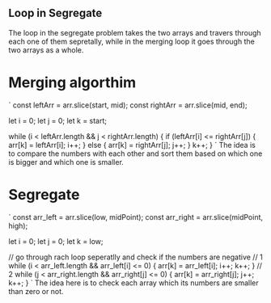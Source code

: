 ## Loop in Segregate

The loop in the segregate problem takes the two arrays and travers through each one of them sepretally, while in the merging loop it goes through the two arrays as a whole.

# Merging algorthim
`
const leftArr = arr.slice(start, mid);
  const rightArr = arr.slice(mid, end);

  let i = 0;
  let j = 0;
  let k = start;

  while (i < leftArr.length && j < rightArr.length) {
    if (leftArr[i] <= rightArr[j]) {
      arr[k] = leftArr[i];
      i++;
    } else {
      arr[k] = rightArr[j];
      j++;
    }
    k++;
  }
`
The idea is to compare the numbers with each other and sort them based on which one is bigger and which one is smaller.

# Segregate
`
const arr_left = arr.slice(low, midPoint);
  const arr_right = arr.slice(midPoint, high);

  let i = 0;
  let j = 0;
  let k = low;

  // go through rach loop seperatlly and check if the numbers are negative
  // 1
  while (i < arr_left.length && arr_left[i] <= 0) {
    arr[k] = arr_left[i];
    i++;
    k++;
  }
  // 2
  while (j < arr_right.length && arr_right[j] <= 0) {
    arr[k] = arr_right[j];
    j++;
    k++;
  }
`
The idea here is to check each array which its numbers are smaller than zero or not.
